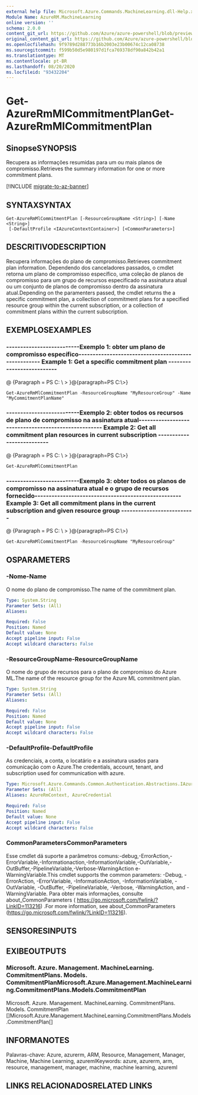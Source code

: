 ```yaml
---
external help file: Microsoft.Azure.Commands.MachineLearning.dll-Help.xml
Module Name: AzureRM.MachineLearning
online version: ''
schema: 2.0.0
content_git_url: https://github.com/Azure/azure-powershell/blob/preview/src/ResourceManager/MachineLearning/Commands.MachineLearning/help/Get-AzureRmMlCommitmentPlan.md
original_content_git_url: https://github.com/Azure/azure-powershell/blob/preview/src/ResourceManager/MachineLearning/Commands.MachineLearning/help/Get-AzureRmMlCommitmentPlan.md
ms.openlocfilehash: 9f9789d288773b16b2003e23b00674c12ca08738
ms.sourcegitcommit: f599b50d5e980197d1fca769378df90a842b42a1
ms.translationtype: MT
ms.contentlocale: pt-BR
ms.lasthandoff: 08/20/2020
ms.locfileid: "93432204"
---
```

# <span data-ttu-id="01b67-101">Get-AzureRmMlCommitmentPlan</span><span class="sxs-lookup"><span data-stu-id="01b67-101">Get-AzureRmMlCommitmentPlan</span></span>

## <span data-ttu-id="01b67-102">Sinopse</span><span class="sxs-lookup"><span data-stu-id="01b67-102">SYNOPSIS</span></span>
<span data-ttu-id="01b67-103">Recupera as informações resumidas para um ou mais planos de compromisso.</span><span class="sxs-lookup"><span data-stu-id="01b67-103">Retrieves the summary information for one or more commitment plans.</span></span>

[!INCLUDE [migrate-to-az-banner](../../includes/migrate-to-az-banner.md)]

## <span data-ttu-id="01b67-104">SYNTAX</span><span class="sxs-lookup"><span data-stu-id="01b67-104">SYNTAX</span></span>

```
Get-AzureRmMlCommitmentPlan [-ResourceGroupName <String>] [-Name <String>]
 [-DefaultProfile <IAzureContextContainer>] [<CommonParameters>]
```

## <span data-ttu-id="01b67-105">DESCRITIVO</span><span class="sxs-lookup"><span data-stu-id="01b67-105">DESCRIPTION</span></span>
<span data-ttu-id="01b67-106">Recupera informações do plano de compromisso.</span><span class="sxs-lookup"><span data-stu-id="01b67-106">Retrieves commitment plan information.</span></span>
<span data-ttu-id="01b67-107">Dependendo dos canceladores passados, o cmdlet retorna um plano de compromisso específico, uma coleção de planos de compromisso para um grupo de recursos especificado na assinatura atual ou um conjunto de planos de compromisso dentro da assinatura atual.</span><span class="sxs-lookup"><span data-stu-id="01b67-107">Depending on the paramenters passed, the cmdlet returns the a specific commitment plan, a collection of commitment plans for a specified resource group within the current subscription, or a collection of commitment plans within the current subscription.</span></span>

## <span data-ttu-id="01b67-108">EXEMPLOS</span><span class="sxs-lookup"><span data-stu-id="01b67-108">EXAMPLES</span></span>

### <span data-ttu-id="01b67-109">--------------------------Exemplo 1: obter um plano de compromisso específico--------------------------</span><span class="sxs-lookup"><span data-stu-id="01b67-109">--------------------------  Example 1: Get a specific commitment plan  --------------------------</span></span>
<span data-ttu-id="01b67-110">@ {Paragraph = PS C: \\ \> }</span><span class="sxs-lookup"><span data-stu-id="01b67-110">@{paragraph=PS C:\\\>}</span></span>





```
Get-AzureRmMlCommitmentPlan -ResourceGroupName "MyResourceGroup" -Name "MyCommitmentPlanName"
```

### <span data-ttu-id="01b67-111">--------------------------Exemplo 2: obter todos os recursos de plano de compromisso na assinatura atual--------------------------</span><span class="sxs-lookup"><span data-stu-id="01b67-111">--------------------------  Example 2: Get all commitment plan resources in current subscription  --------------------------</span></span>
<span data-ttu-id="01b67-112">@ {Paragraph = PS C: \\ \> }</span><span class="sxs-lookup"><span data-stu-id="01b67-112">@{paragraph=PS C:\\\>}</span></span>





```
Get-AzureRmMlCommitmentPlan
```

### <span data-ttu-id="01b67-113">--------------------------Exemplo 3: obter todos os planos de compromisso na assinatura atual e o grupo de recursos fornecido--------------------------</span><span class="sxs-lookup"><span data-stu-id="01b67-113">--------------------------  Example 3: Get all commitment plans in the current subscription and given resource group  --------------------------</span></span>
<span data-ttu-id="01b67-114">@ {Paragraph = PS C: \\ \> }</span><span class="sxs-lookup"><span data-stu-id="01b67-114">@{paragraph=PS C:\\\>}</span></span>





```
Get-AzureRmMlCommitmentPlan -ResourceGroupName "MyResourceGroup"
```

## <span data-ttu-id="01b67-115">OS</span><span class="sxs-lookup"><span data-stu-id="01b67-115">PARAMETERS</span></span>

### <span data-ttu-id="01b67-116">-Nome</span><span class="sxs-lookup"><span data-stu-id="01b67-116">-Name</span></span>
<span data-ttu-id="01b67-117">O nome do plano de compromisso.</span><span class="sxs-lookup"><span data-stu-id="01b67-117">The name of the commitment plan.</span></span>

```yaml
Type: System.String
Parameter Sets: (All)
Aliases: 

Required: False
Position: Named
Default value: None
Accept pipeline input: False
Accept wildcard characters: False
```

### <span data-ttu-id="01b67-118">-ResourceGroupName</span><span class="sxs-lookup"><span data-stu-id="01b67-118">-ResourceGroupName</span></span>
<span data-ttu-id="01b67-119">O nome do grupo de recursos para o plano de compromisso do Azure ML.</span><span class="sxs-lookup"><span data-stu-id="01b67-119">The name of the resource group for the Azure ML commitment plan.</span></span>

```yaml
Type: System.String
Parameter Sets: (All)
Aliases: 

Required: False
Position: Named
Default value: None
Accept pipeline input: False
Accept wildcard characters: False
```

### <span data-ttu-id="01b67-120">-DefaultProfile</span><span class="sxs-lookup"><span data-stu-id="01b67-120">-DefaultProfile</span></span>
<span data-ttu-id="01b67-121">As credenciais, a conta, o locatário e a assinatura usados para comunicação com o Azure.</span><span class="sxs-lookup"><span data-stu-id="01b67-121">The credentials, account, tenant, and subscription used for communication with azure.</span></span>

```yaml
Type: Microsoft.Azure.Commands.Common.Authentication.Abstractions.IAzureContextContainer
Parameter Sets: (All)
Aliases: AzureRmContext, AzureCredential

Required: False
Position: Named
Default value: None
Accept pipeline input: False
Accept wildcard characters: False
```

### <span data-ttu-id="01b67-122">CommonParameters</span><span class="sxs-lookup"><span data-stu-id="01b67-122">CommonParameters</span></span>
<span data-ttu-id="01b67-123">Esse cmdlet dá suporte a parâmetros comuns:-debug,-ErrorAction,-ErrorVariable,-Informationaction,-InformationVariable,-OutVariable,-OutBuffer,-PipelineVariable,-Verbose-WarningAction e-WarningVariable.</span><span class="sxs-lookup"><span data-stu-id="01b67-123">This cmdlet supports the common parameters: -Debug, -ErrorAction, -ErrorVariable, -InformationAction, -InformationVariable, -OutVariable, -OutBuffer, -PipelineVariable, -Verbose, -WarningAction, and -WarningVariable.</span></span> <span data-ttu-id="01b67-124">Para obter mais informações, consulte about_CommonParameters ( https://go.microsoft.com/fwlink/?LinkID=113216) .</span><span class="sxs-lookup"><span data-stu-id="01b67-124">For more information, see about_CommonParameters (https://go.microsoft.com/fwlink/?LinkID=113216).</span></span>

## <span data-ttu-id="01b67-125">SENSORES</span><span class="sxs-lookup"><span data-stu-id="01b67-125">INPUTS</span></span>

## <span data-ttu-id="01b67-126">EXIBE</span><span class="sxs-lookup"><span data-stu-id="01b67-126">OUTPUTS</span></span>

### <span data-ttu-id="01b67-127">Microsoft. Azure. Management. MachineLearning. CommitmentPlans. Models. CommitmentPlan</span><span class="sxs-lookup"><span data-stu-id="01b67-127">Microsoft.Azure.Management.MachineLearning.CommitmentPlans.Models.CommitmentPlan</span></span>
<span data-ttu-id="01b67-128">Microsoft. Azure. Management. MachineLearning. CommitmentPlans. Models. CommitmentPlan []</span><span class="sxs-lookup"><span data-stu-id="01b67-128">Microsoft.Azure.Management.MachineLearning.CommitmentPlans.Models.CommitmentPlan[]</span></span>

## <span data-ttu-id="01b67-129">INFORMA</span><span class="sxs-lookup"><span data-stu-id="01b67-129">NOTES</span></span>
<span data-ttu-id="01b67-130">Palavras-chave: Azure, azurerm, ARM, Resource, Management, Manager, Machine, Machine Learning, azureml</span><span class="sxs-lookup"><span data-stu-id="01b67-130">Keywords: azure, azurerm, arm, resource, management, manager, machine, machine learning, azureml</span></span>

## <span data-ttu-id="01b67-131">LINKS RELACIONADOS</span><span class="sxs-lookup"><span data-stu-id="01b67-131">RELATED LINKS</span></span>

